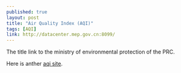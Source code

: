 ```yaml
---
published: true
layout: post
title: "Air Quality Index (AQI)"
tags: [AQI]
link: http://datacenter.mep.gov.cn:8099/
---
```


The title link to the ministry of environmental protection of the PRC.

Here is anther [aqi site](http://aqicn.org/city/beijing/).
